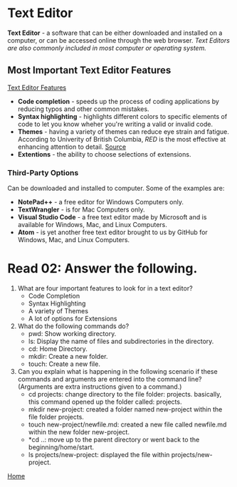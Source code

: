 # Text Editor

**Text Editor** - a software that can be either downloaded and installed on a computer, or can be accessed online through the web browser.
*Text Editors are also commonly included in most computer or operating system.*

## Most Important Text Editor Features

[Text Editor Features](https://codefellows.github.io/code-102-guide/curriculum/class-02/Choosing-A-Text-Editor--The-Older-Coder.pdf)

- **Code completion** - speeds up the process of coding applications by reducing typos and other common mistakes.
- **Syntax highlighting** - highlights different colors to specific elements of code to let you know wheher you're writing a valid or invalid code.
- **Themes** - having a variety of themes can reduce eye strain and fatigue. According to Univerity of British Columbia, *RED* is the most effective at enhancing attention to detail. [Source](https://www.calendar.com/blog/how-to-color-code-your-calendar-for-optimal-success/#:~:text=The%20University%20of%20British%20Columbia,that%20deserve%20your%20undivided%20attention.)
- **Extentions** - the ability to choose selections of extensions.

### Third-Party Options

Can be downloaded and installed to computer. Some of the examples are:

- **NotePad++** - a free editor for Windows Computers only.
- **TextWrangler** - is for Mac Computers only.
- **Visual Studio Code** - a free text editor made by Microsoft and is available for Windows, Mac, and Linux Computers.
- **Atom** - is yet another free text editor brought to us by GitHub for Windows, Mac, and Linux Computers.

# Read 02: Answer the following.

1. What are four important features to look for in a text editor?
    - Code Completion
    - Syntax Highlighting
    - A variety of Themes
    - A lot of options for Extensions
2. What do the following commands do?
    - pwd: Show working directory.
    - ls: Display the name of files and subdirectories in the directory.
    - cd: Home Directory.
    - mkdir: Create a new folder.
    - touch: Create a new file.
3. Can you explain what is happening in the following scenario if these commands and arguments are entered into the command line? (Arguments are extra instructions given to a command.)
    - cd projects: change directory to the file folder: projects. basically, this command opened up the folder called: projects.
    - mkdir new-project: created a folder named new-project within the file folder projects.
    - touch new-project/newfile.md: created a new file called newfile.md within the new folder new-project.
    - *cd ..: move up to the parent directory or went back to the beginning/home/start.
    - ls projects/new-project: displayed the file within projects/new-project.

[Home](https://sfpagalan.github.io/reading-notes/)